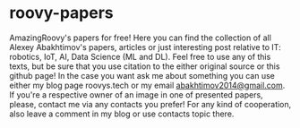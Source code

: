 # roovy-papers
AmazingRoovy's papers for free! Here you can find the collection of all Alexey Abakhtimov's papers, articles or just interesting post relative to IT: robotics, IoT, AI, Data Science (ML and DL). Feel free to use any of this texts, but be sure that you use citation to the either original source or this github page! In the case you want ask me about something you can use either my blog page roovys.tech or my email abakhtimov2014@gmail.com. If you're a respective owner of an image in one of presented papers, please, contact me via any contacts you prefer! For any kind of cooperation, also leave a comment in my blog or use contacts topic there.
